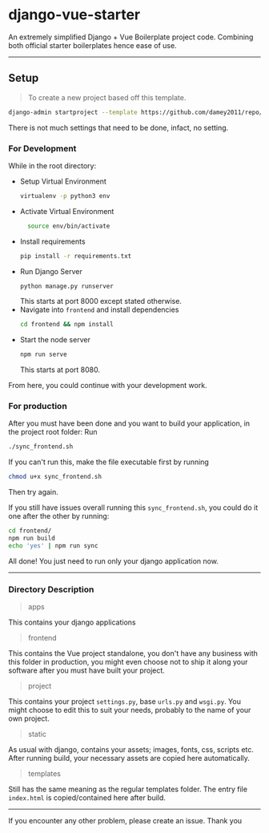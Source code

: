 # django-vue-starter
An extremely simplified Django + Vue Boilerplate project code. Combining both official starter boilerplates hence ease of use.

---

## Setup
> To create a new project based off this template.

```bash
django-admin startproject --template https://github.com/damey2011/repo/archive/master.zip project_name .
```

There is not much settings that need to be done, infact, no setting.

### For Development 
While in the root directory:
- Setup Virtual Environment 
  ```bash
  virtualenv -p python3 env
  ```
- Activate Virtual Environment
  ```bash
    source env/bin/activate
  ```
- Install requirements
  ```bash
  pip install -r requirements.txt
  ```
- Run Django Server
  ```bash
  python manage.py runserver
  ```
  This starts at port 8000 except stated otherwise.
- Navigate into `frontend` and install dependencies
  ```bash
  cd frontend && npm install
  ```
- Start the node server
  ```bash
  npm run serve
  ```
  This starts at port 8080.
  
From here, you could continue with your development work.

### For production
After you must have been done and you want to build your application, in the project root folder:
Run 
```bash
./sync_frontend.sh
```

If you can't run this, make the file executable first by running
```bash
chmod u+x sync_frontend.sh
```
Then try again.

If you still have issues overall running this `sync_frontend.sh`, you could do it one after the other by running:
```bash
cd frontend/
npm run build
echo 'yes' | npm run sync
```

All done! You just need to run only your django application now. 

---

### Directory Description

> apps

This contains your django applications

> frontend

This contains the Vue project standalone, you don't have any business with this folder in production, you might even choose not to ship it 
along your software after you must have built your project.

> project

This contains your project `settings.py`, base `urls.py` and `wsgi.py`. You might choose to edit this to suit your needs, probably to the 
name of your own project.

> static

As usual with django, contains your assets; images, fonts, css, scripts etc. After running build, your necessary assets are copied here
automatically.

> templates

Still has the same meaning as the regular templates folder. The entry file `index.html` is copied/contained here after build.

---

If you encounter any other problem, please create an issue. Thank you
